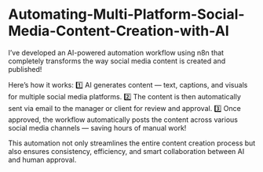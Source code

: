 # Automating-Multi-Platform-Social-Media-Content-Creation-with-AI
I’ve developed an AI-powered automation workflow using n8n that completely transforms the way social media content is created and published!

Here’s how it works:
1️⃣ AI generates content — text, captions, and visuals for multiple social media platforms.
2️⃣ The content is then automatically sent via email to the manager or client for review and approval.
3️⃣ Once approved, the workflow automatically posts the content across various social media channels — saving hours of manual work!

This automation not only streamlines the entire content creation process but also ensures consistency, efficiency, and smart collaboration between AI and human approval.
